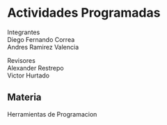 Actividades Programadas
========================
Integrantes <br />
Diego Fernando Correa <br />
Andres Ramirez Valencia

Revisores <br />
Alexander Restrepo <br />
Victor Hurtado

Materia
---------------------------
Herramientas de Programacion